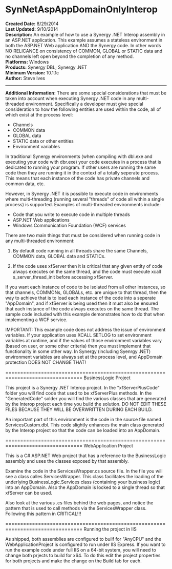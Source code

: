# SynNetAspAppDomainOnlyInterop<br />
**Created Date:** 8/29/2014<br />
**Last Updated:** 9/10/2014<br />
**Description:** An example of how to use a Synergy .NET Interop assembly in an ASP.NET application. This example assumes a stateless environment in both the ASP.NET Web application AND the Synergy code. In other words NO RELICANCE on consistency of COMMON, GLOBAL or STATIC data and no channels left open beyond the completion of any method.<br />
**Platforms:** Windows<br />
**Products:** Synergy DBL; Synergy .NET<br />
**Minimum Version:** 10.1.1c<br />
**Author:** Steve Ives
<hr>

**Additional Information:** There are some special considerations that must be taken into account when
executing Synergy .NET code in any multi-threaded environment. Specifically a
developer must give special consideration to how the following entities are
used within the code, all of which exist at the process level:

* Channels
* COMMON data
* GLOBAL data
* STATIC data or other entities
* Environment variables

In traditional Synergy environments (when compiling with dbl.exe and executing
your code with dbr.exe) your code executes in a process that is dedicated to
running your program. If other users are running the same code then they are
running it in the context of a totally seperate process. This means that each
instance of the code has private channels and common data, etc.

However, in Synergy .NET it is possible to execute code in environments where
multi-threading (running several "threads" of code all within a single process)
is supported. Examples of multi-threaded environments include:

* Code that you write to execute code in multiple threads
* ASP.NET Web applications
* Windows Communication Foundation (WCF) services

There are two main things that must be considered when running code in any
multi-threaded environment:

1. By default code running in all threads share the same Channels, COMMON
data, GLOBAL data and STATICs.

2. If the code uses xfServer then it is critical that any given entity of
code always executes on the same thread, and the code must execute
xcall s_server_thread_init before accessing xfServer.

If you want each instance of code to be isolated from all other instances, so
that channels, COMMONs, GLOBALs, etc. are unique to that thread, then the way
to achieve that is to load each instance of the code into a seperate "AppDomain",
and if xfServer is being used then it must also be ensured that each instance
of the code always executes on the same thread. The sample code included with
this example demonstrates how to do that when implementing a WCF service.

IMPORTANT: This example code does not address the issue of environment variables.
If your application uses XCALL SETLOG to set environment variables at runtime,
and if the values of those environment variables vary (based on user, or some
other criteria) then you must implement that functionality in some other way.
In Synergy (including Syenrgy .NET) environment variables are always set at the
process level, and AppDomain protection DOES NOT CHANGE THAT!

================================================================================
BusinessLogic Project

This project is a Synergy .NET Interop project. In the "xfServerPlusCode"
folder you will find code that used to be xfServerPlus methods. In the
"GeneratedCode" solder you will find the various classes that are generated
by the Interop project each time you build the solution. DO NOT EDIT THESE
FILES BECAUSE THEY WILL BE OVERWRITTEN DURING EACH BUILD.

An important part of this environment is the code in the source file named
ServicesCustom.dbl. This code slightly enhances the main class generated by
the Interop project so that the code can be loaded into an AppDomain.

================================================================================
WebApplication Project

This is a C# ASP.NET Web project that has a reference to the BusinessLogic
assembly and uses the classes exposed by that assembly.

Examine the code in the ServicesWrapper.cs source file. In the file you will see
a class calles ServicesWrapper. This class facilitates the loading of the
underlying BusinessLogic.Services class (containing your business logic) into
an AppDomain. Also the AppDomain is locked to a single thread so that xfServer
can be used.

Also look at the various .cs files behind the web pages, and notice the pattern
that is used to call methods via the ServicesWrapper class. Following this
pattern in CRITICAL!!!

================================================================================
Running the project in IIS

As shipped, both assemblies are configured to builf for "AnyCPU" and the
WebApplicationProject is configured to run under IIS Express. If you want to
run the example code under full IIS on a 64-bit system, you will need to
change both prjects to build for x64. To do this edit the project properties
for both projects and make the change on the Build tab for each.
